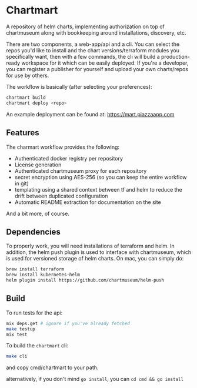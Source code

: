# Chartmart

A repository of helm charts, implementing authorization on top of chartmuseum along with bookkeeping around installations, discovery, etc.

There are two components, a web-app/api and a cli.  You can select the repos you'd like to install and the chart versions/terraform modules you specifically want, then with a few commands, the cli will build a production-ready workspace for it which can be easily deployed.  If you're a developer, you can register a publisher for yourself and upload your own charts/repos for use by others.

The workflow is basically (after selecting your preferences):

```bash
chartmart build
chartmart deploy <repo>
```

An example deployment can be found at: https://mart.piazzaapp.com

## Features

The charmart workflow provides the following:

* Authenticated docker registry per repository
* License generation
* Authenticated chartmuseum proxy for each repository
* secret encryption using AES-256 (so you can keep the entire workflow in git)
* templating using a shared context between tf and helm to reduce the drift between duplicated configuration
* Automatic README extraction for documentation on the site

And a bit more, of course.

## Dependencies

To properly work, you will need installations of terraform and helm. In addition, the helm push plugin is used to interface with chartmuseum, which is used for versioned storage of helm charts. On mac, you can simply do:

```bash
brew install terraform
brew install kubernetes-helm
helm plugin install https://github.com/chartmuseum/helm-push
```

## Build

To run tests for the api:

```bash
mix deps.get # ignore if you've already fetched
make testup
mix test
```

To build the `chartmart` cli:

```bash
make cli
```

and copy cmd/chartmart to your path.

alternatively, if you don't mind `go install`, you can `cd cmd && go install`